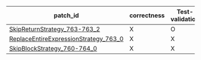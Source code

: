  | patch_id |correctness |Test-validation |NPEX-validation |
 |--- | --- | --- | --- | 
 | [SkipReturnStrategy_763-763_2](./patches/SkipReturnStrategy_763-763_2/patch.java#765) | X | O | X | 
 | [ReplaceEntireExpressionStrategy_763_0](./patches/ReplaceEntireExpressionStrategy_763_0/patch.java#765) | X | X | X | 
 | [SkipBlockStrategy_760-764_0](./patches/SkipBlockStrategy_760-764_0/patch.java#761) | X | X | X | 

